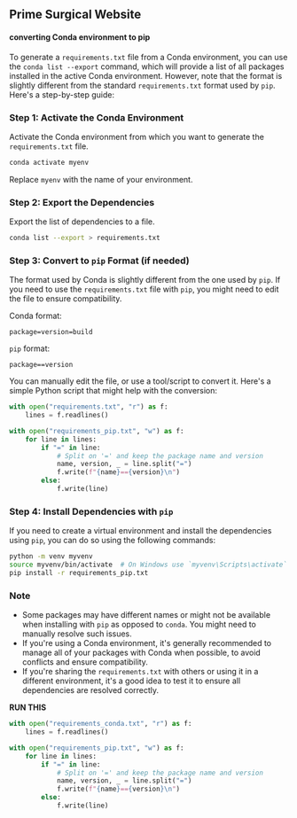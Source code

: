 ## Prime Surgical Website

#### converting Conda environment to pip

To generate a `requirements.txt` file from a Conda environment, you can use the `conda list --export` command, which will provide a list of all packages installed in the active Conda environment. However, note that the format is slightly different from the standard `requirements.txt` format used by `pip`. Here's a step-by-step guide:

### Step 1: Activate the Conda Environment
Activate the Conda environment from which you want to generate the `requirements.txt` file.

```bash
conda activate myenv
```

Replace `myenv` with the name of your environment.

### Step 2: Export the Dependencies
Export the list of dependencies to a file.

```bash
conda list --export > requirements.txt
```

### Step 3: Convert to `pip` Format (if needed)
The format used by Conda is slightly different from the one used by `pip`. If you need to use the `requirements.txt` file with `pip`, you might need to edit the file to ensure compatibility.

Conda format:
```plaintext
package=version=build
```

`pip` format:
```plaintext
package==version
```

You can manually edit the file, or use a tool/script to convert it. Here's a simple Python script that might help with the conversion:

```python
with open("requirements.txt", "r") as f:
    lines = f.readlines()

with open("requirements_pip.txt", "w") as f:
    for line in lines:
        if "=" in line:
            # Split on '=' and keep the package name and version
            name, version, _ = line.split("=")
            f.write(f"{name}=={version}\n")
        else:
            f.write(line)
```

### Step 4: Install Dependencies with `pip`
If you need to create a virtual environment and install the dependencies using `pip`, you can do so using the following commands:

```bash
python -m venv myvenv
source myvenv/bin/activate  # On Windows use `myvenv\Scripts\activate`
pip install -r requirements_pip.txt
```

### Note
- Some packages may have different names or might not be available when installing with `pip` as opposed to `conda`. You might need to manually resolve such issues.
- If you're using a Conda environment, it's generally recommended to manage all of your packages with Conda when possible, to avoid conflicts and ensure compatibility.
- If you're sharing the `requirements.txt` with others or using it in a different environment, it's a good idea to test it to ensure all dependencies are resolved correctly.

**RUN THIS**

```python
with open("requirements_conda.txt", "r") as f:
    lines = f.readlines()

with open("requirements_pip.txt", "w") as f:
    for line in lines:
        if "=" in line:
            # Split on '=' and keep the package name and version
            name, version, _ = line.split("=")
            f.write(f"{name}=={version}\n")
        else:
            f.write(line)
```